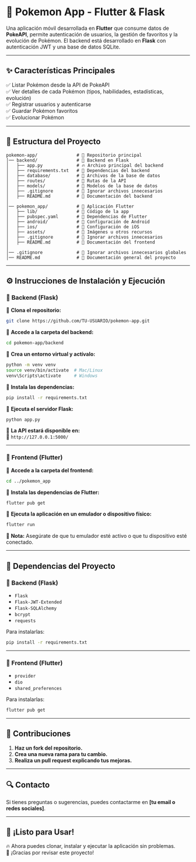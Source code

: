 # 🌟 Pokemon App - Flutter & Flask

Una aplicación móvil desarrollada en **Flutter** que consume datos de **PokeAPI**, permite autenticación de usuarios, la gestión de favoritos y la evolución de Pokémon. El backend está desarrollado en **Flask** con autenticación JWT y una base de datos SQLite.

---

## ✨ Características Principales

✅ Listar Pokémon desde la API de PokeAPI  
✅ Ver detalles de cada Pokémon (tipos, habilidades, estadísticas, evolución)  
✅ Registrar usuarios y autenticarse  
✅ Guardar Pokémon favoritos  
✅ Evolucionar Pokémon  

---

## 📂 Estructura del Proyecto

```
pokemon-app/               # 📂 Repositorio principal
│── backend/               # 📂 Backend en Flask
│   ├── app.py             # 🔥 Archivo principal del backend
│   ├── requirements.txt   # 📝 Dependencias del backend
│   ├── database/          # 📂 Archivos de la base de datos
│   ├── routes/            # 📂 Rutas de la API
│   ├── models/            # 📂 Modelos de la base de datos
│   ├── .gitignore         # 📝 Ignorar archivos innecesarios
│   ├── README.md          # 📝 Documentación del backend
│
│── pokemon_app/           # 📂 Aplicación Flutter
│   ├── lib/               # 📂 Código de la app
│   ├── pubspec.yaml       # 📝 Dependencias de Flutter
│   ├── android/           # 📂 Configuración de Android
│   ├── ios/               # 📂 Configuración de iOS
│   ├── assets/            # 📂 Imágenes u otros recursos
│   ├── .gitignore         # 📝 Ignorar archivos innecesarios
│   ├── README.md          # 📝 Documentación del frontend
│
│── .gitignore             # 📝 Ignorar archivos innecesarios globales
│── README.md              # 📝 Documentación general del proyecto
```

---

## ⚙️ **Instrucciones de Instalación y Ejecución**

### 🏢 **Backend (Flask)**
🔹 **Clona el repositorio:**
```bash
git clone https://github.com/TU-USUARIO/pokemon-app.git
```
🔹 **Accede a la carpeta del backend:**
```bash
cd pokemon-app/backend
```
🔹 **Crea un entorno virtual y actívalo:**
```bash
python -m venv venv
source venv/bin/activate  # Mac/Linux
venv\Scripts\activate     # Windows
```
🔹 **Instala las dependencias:**
```bash
pip install -r requirements.txt
```
🔹 **Ejecuta el servidor Flask:**
```bash
python app.py
```
🔹 **La API estará disponible en:**  
   📍 `http://127.0.0.1:5000/`

---

### 📱 **Frontend (Flutter)**
🔹 **Accede a la carpeta del frontend:**
```bash
cd ../pokemon_app
```
🔹 **Instala las dependencias de Flutter:**
```bash
flutter pub get
```
🔹 **Ejecuta la aplicación en un emulador o dispositivo físico:**
```bash
flutter run
```
📌 **Nota:** Asegúrate de que tu emulador esté activo o que tu dispositivo esté conectado.

---

## 🔐 **Dependencias del Proyecto**

### **📌 Backend (Flask)**
- `Flask`
- `Flask-JWT-Extended`
- `Flask-SQLAlchemy`
- `bcrypt`
- `requests`

Para instalarlas:
```bash
pip install -r requirements.txt
```

---

### **📌 Frontend (Flutter)**
- `provider`
- `dio`
- `shared_preferences`

Para instalarlas:
```bash
flutter pub get
```

---

## 🌟 **Contribuciones**
1. **Haz un fork del repositorio.**
2. **Crea una nueva rama para tu cambio.**
3. **Realiza un pull request explicando tus mejoras.**

---

## 🔍 **Contacto**
Si tienes preguntas o sugerencias, puedes contactarme en **[tu email o redes sociales]**.

---

## 🚀 **¡Listo para Usar!**
🔥 Ahora puedes clonar, instalar y ejecutar la aplicación sin problemas.  
🚀 ¡Gracias por revisar este proyecto!  


